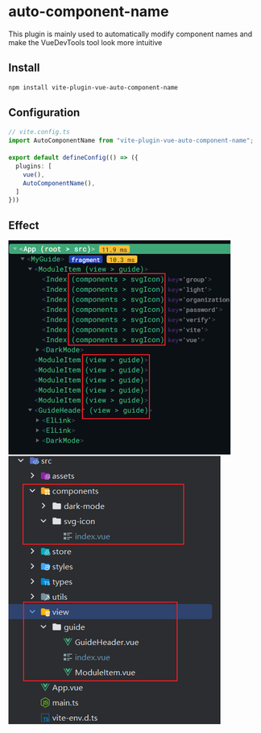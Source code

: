 # auto-component-name
This plugin is mainly used to automatically modify component names and make the VueDevTools tool look more intuitive

## Install
```bash 
npm install vite-plugin-vue-auto-component-name
```
## Configuration 
```ts
// vite.config.ts
import AutoComponentName from "vite-plugin-vue-auto-component-name";

export default defineConfig(() => ({
  plugins: [
    vue(),
    AutoComponentName(),
  ]
}))
```

## Effect
![](/assets/image/vue_dev_tool.png)
![](/assets/image/ide_dir.png)
